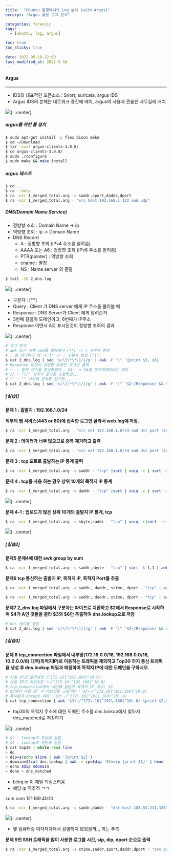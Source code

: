 ```yaml
---
title:  "Ubuntu 환경에서의 Log 분석 (with Argus)"
excerpt: "Argus 활용 로그 분석"

categories: forensic
tags:
  - [ubuntu, log, argus]

toc: true
toc_sticky: true
 
date: 2022-05-18-22:00
last_modified_at: 2022-5-18
---
```


#### Argus
* * *
- IDS의 대표적인 오픈소스 : Snort, suricata, argus IDS
- Argus IDS의 본체는 네트워크 중간에 배치, argus의 사용자 콘솔은 사무실에 배치

![](../../assets/images/20220518-132121.png){: .center}

##### argus를 위한 툴 설치

```bash
$ sudo apt-get install -y flex bison make
$ cd ~/Download
$ tar -zxvf argus-clients-3.0.8/
$ cd argus-clients-3.0.8/
$ sudo ./configure
$ sudo make && make install
```

##### argus 테스트

```bash
$ cd ..
$ ra --help
$ ra -nzr 1_merged_total.arg -s saddr,sport,daddr,dport
$ ra -nzr 1_merged_total.arg - "src host 192.168.1.122 and udp"
```

##### DNS(Domain Name Service)
- 정방향 조회 : Domain Name -> ip
- 역방향 조회 : ip -> Domain Name
- DNS Record
  - A : 정방향 조회 (IPv4 주소를 알려줌)
  - AAAA 또는 A6 : 정방향 조회 (IPv6 주소를 알려줌)
  - PTR(pointer) : 역방향 조회
  - cname : 별칭
  - NS : Name server 의 준말

```bash
$ tail -10 2_dns.log
```

![](../../assets/images/20220518-141435.png){: .center}

- 구분자 : [**]
- Query : Client 가 DNS server 에게 IP 주소를 물어볼 때
- Response : DNS Server가 Client 에게 알려준거
- 3번째 칼럼이 도메인이고, 6번째가 IP주소
- Response 이면서 A로 표시된것이 정방향 조회의 결과

![](../../assets/images/20220518-142212.png){: .center}

```bash
# 로그 분석
# awk 쓰기 위해 sed를 활용해서 [**] -> | 구분자 변경
# | 를 제거하기 위 -F"|" -F : 구분자 변경 ("|")
$ cat 2_dns.log | sed 's/\[\*\*\]/|/g' | awk -F "|" '{print $3, $6}' 
# Response 이면서 정방향 요청인 로그만 출력
# ~  : 앞의 변수를 분석하겠다.. $4~ -> $4를 분석하겠다라는 의미
# // : "//" 사이의 문자를 포함하면,,,
# "" : "" 사이의 문자와 같으면,,,
$ cat 2_dns.log | sed 's/\[\*\*\]/|/g' | awk -F "|" '$2~/Response/ && $4~"A"{print $3, $6}' | sort | uniq -c | sort -rn
```

##### [실습1]
**문제 1 : 출발지 : 192.168.1.0/24**

**외부의 웹 서비스(443 or 80)에 접속한 로그만 골라서 web.log에 저장.**

```bash
$ ra -nzr 1_merged_total.arg - "src net 192.168.1.0/24 and dst port (443 or 80) and tcp" > web.log
```

**문제 2 : 데이터가 너무 많으므로 중복 제거하고 출력**

```bash
$ ra -nzr 1_merged_total.arg - "src net 192.168.1.0/24 and dst port (443 or 80) and tcp" | uniq -c > web.log
```

**문제 3 : tcp 포트로 출발하는 IP 통계 출력**

```bash
$ ra -nzr 1_merged_total.arg -s saddr - "tcp" |sort | uniq -c | sort -rn
```

**문제 4 : tcp를 사용 하는 경우 상위 10개의 목적지 IP 통계**

```bash
$ ra -nzr 1_merged_total.arg -s daddr - "tcp" |sort | uniq -c | sort -rn | head -10
```

![](../../assets/images/20220518-145335.png){: .center}

**문제 4-1 : 업로드가 많은 상위 10개의 출발지 IP 통계, tcp**

```bash
$ ra -nzr 1_merged_total.arg -s sbyte,saddr - "tcp" | uniq -c|sort -rn | head -10
```

![](../../assets/images/20220518-145114.png){: .center}

##### [실습2]
**문제5 문제4에 대한 awk group by sum**

```bash
$ ra -nzr 1_merged_total.arg -s saddr,sbyte - "tcp" | sort -k 1,1 | awk 'ip==$1{sum=sum+$2;next}{print sum, ip; ip=$1; sum=$2}' | sort -rn |head -10
```

**문제6 tcp 통신하는 출발지 IP, 목적지 IP, 목적지 Port를 추출**
```bash
$ ra -nzr 1_merged_total.arg -s saddr, daddr, stime, dport - "tcp" | awk '{print $1, $2, $4 }'| sort| uniq -c | sort -rn > tcp_connection

$ ra -nzr 1_merged_total.arg -s saddr, daddr, stime, dport - "tcp" | awk '{print $1,$2,$4}' | sort | uniq -c | sort -rn > tcp_connection
```

**문제7 2_dns.log 파일에서 구분자는 파이프로 치환하고 $2에서 Response로 시작하며 $4가 A인 것들을 골라 $3와 $6만 추출하여 dns.lookup으로 저장**

```bash
# dns 테이블 생성
$ cat 2_dns.log | sed 's/\[\*\*\]/|/g' | awk -F "|" '$2~/Response/ && $4~"A"{print $3, $6}' | sort -u > dns.lookup
```

##### [실습3]

**문제 8 tcp_connection 파일에서 내부망(172.16.0.0/16, 192.168.0.0/16, 10.0.0.0/8) 대역(목적지IP)로 이동하는 트래픽을 제외하고 Top30 까지 통신 트래픽을 생성 후 dns.lookup 파일과 매칭하여 목적지 IP에 대한 도메인을 구하시오.**

```bash
# 사설 IP만 골라내면 /^172.16|^192.168|^10.0/
# 사설 IP가 아닌것은 !~/^172.16|^192.168|^10.0/
# tcp_connection에서 세번째 칼럼이 목적지 IP 주소: $3
# $3에서 사설 IP 가 아닌것을 고르려면 : $3!~/^172.16|^192.168|^10.0/
# 특수문자 escape 처리 : $3!~/^172\.16|^192\.168|^10\.0/
$ cat tcp_connection | awk '$3!~/^172\.16|^192\.168|^10\.0/ {print $2,$3,$4}' | sort | uniq -c | sort -rn | head -30 > top30
```

- top30의 목적지 주소에 대한 도메인 주소를 dns.lookup에서 찾아서 dns_matched로 저장하기


![](../../assets/images/20220518-161325.png){: .center}

```bash
# $2 : lookup의 두번째 칼럼
# $1 : lookup의 첫번째 칼럼
$ cat top30 | while read line
> do
> dip=$(echo $line | awk '{print $2}')
> domain=$(cat dns.lookup | awk -v ip=$dip '$2==ip {print $1}' | head -1)
> echo $dip $domain
> done > dns_matched
```

- blinq.in 이 제일 의심스러움
- 해당 ip 역추적 ㄱㄱ

zum.com 121.189.40.10

```bash
$ ra -nzr 1_merged_total.arg -s saddr,daddr - "dst host 188.53.211.186" | awk '{print $1}' | sort -u
```

![](../../assets/images/20220518-162013.png){: .center}

- 옆 컴퓨터랑 여차저차해서 감염되지 않았을까,,, 하는 추측

**문제 9번 SSH 트래픽을 많이 사용한 로그를 시간, sip, dip, dport 순으로 출력**

```bash
$ ra -nzr 1_merged_total.arg -s stime,saddr,sport,daddr,dport - "src port 22" | awk 'print $2' | sort | uniq -c | sort -rn
```